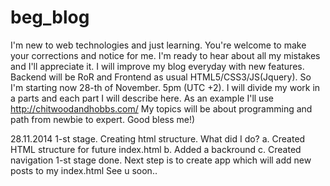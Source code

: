 beg_blog
========
I'm new to web technologies and just learning. You're welcome to make your corrections and notice for me. I'm ready to hear about all my mistakes and I'll appreciate it. I will improve my blog everyday with new features. Backend will be RoR and Frontend as usual HTML5/CSS3/JS(Jquery).
So I'm starting now 28-th of November. 5pm (UTC +2).
I will divide my work in a parts and each part I will describe here.
As an example I'll use http://chitwoodandhobbs.com/
My topics will be about programming and path from newbie to expert.
Good bless me!)

28.11.2014
1-st stage. Creating html structure. 
What did I do?
  a. Created HTML structure for future index.html
  b. Added a backround
  c. Created navigation
1-st stage done.
Next step is to create app which will add new posts to my index.html
See u soon..
